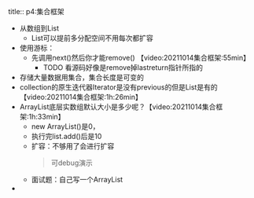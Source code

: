title:: p4:集合框架

- 从数组到List
	- List可以提前多分配空间不用每次都扩容
- 使用游标：
	- 先调用next()然后你才能remove() 【video:20211014集合框架:55min】
		- TODO 看源码好像是remove掉lastreturn指针所指的
- 存储大量数据用集合，集合长度是可变的
- collection的原生迭代器Iterator是没有previous的但是List是有的【video:20211014集合框架:1h:26min】
- ArrayList底层实数组默认大小是多少呢？【video:20211014集合框架:1h:33min】
	- new ArrayList()是0，
	- 执行完list.add()后是10
	- 扩容：不够用了会进行扩容
	  > 可debug演示
	- 面试题：自己写一个ArrayList
-